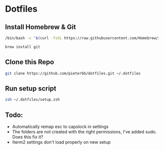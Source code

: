 # Dotfiles

## Install Homebrew & Git

```zsh
/bin/bash -c "$(curl -fsSL https://raw.githubusercontent.com/Homebrew/install/HEAD/install.sh)"

brew install git
```

## Clone this Repo

```zsh
git clone https://github.com/pieterbb/dotfiles.git ~/.dotfiles
```

## Run setup script

```zsh
zsh ~/.dotfiles/setup.zsh
```

## Todo:

- Automatically remap esc to capslock in settings
- The folders are not created with the right permissions, I've added sudo. Does this fix it?
- Iterm2 settings don't load properly on new setup
